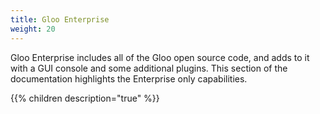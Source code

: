 ```yaml
---
title: Gloo Enterprise
weight: 20
---
```


Gloo Enterprise includes all of the Gloo open source code, and adds to it with a GUI console and some additional plugins.
This section of the documentation highlights the Enterprise only capabilities.

{{% children description="true" %}} 
  
